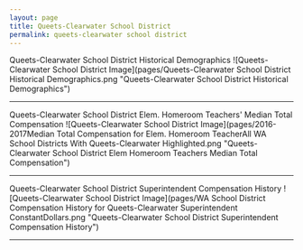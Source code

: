 ```yaml
---
layout: page
title: Queets-Clearwater School District
permalink: queets-clearwater school district
---
```



Queets-Clearwater School District Historical Demographics
![Queets-Clearwater School District Image](pages/Queets-Clearwater School District Historical Demographics.png "Queets-Clearwater School District Historical Demographics")

___

Queets-Clearwater School District Elem. Homeroom Teachers' Median Total Compensation
![Queets-Clearwater School District Image](pages/2016-2017Median Total Compensation for Elem. Homeroom TeacherAll WA School Districts With Queets-Clearwater Highlighted.png "Queets-Clearwater School District Elem Homeroom Teachers Median Total Compensation")

___

Queets-Clearwater School District Superintendent Compensation History
![Queets-Clearwater School District Image](pages/WA School District Compensation History for Queets-Clearwater Superintendent ConstantDollars.png "Queets-Clearwater School District Superintendent Compensation History")

___

